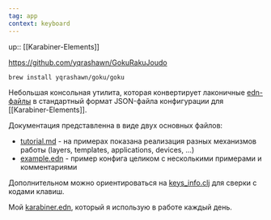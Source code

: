 ```yaml
---
tag: app
context: keyboard
---
```

up:: [[Karabiner-Elements]]

https://github.com/yqrashawn/GokuRakuJoudo
```shell
brew install yqrashawn/goku/goku
```

Небольшая консольная утилита, которая конвертирует лаконичные [edn-файлы](https://github.com/edn-format/edn) в стандартный формат JSON-файла конфигурации для [[Karabiner-Elements]].

Документация представленна в виде двух основных файлов:
- [tutorial.md](https://github.com/yqrashawn/GokuRakuJoudo/blob/master/tutorial.md) - на примерах показана реализация разных механизмов работы (layers, templates, applications, devices, ...)
- [example.edn](https://github.com/yqrashawn/GokuRakuJoudo/blob/master/resources/configurations/edn/example.edn) - пример конфига целиком с несколькими примерами и комментариями

Дополнительном можно ориентироваться на [keys_info.clj](https://github.com/yqrashawn/GokuRakuJoudo/blob/master/src/karabiner_configurator/keys_info.clj) для сверки с кодами клавиш.

Мой [karabiner.edn](https://github.com/wierdbytes/.dotfiles/blob/main/.config/karabiner.edn), который я использую в работе каждый день.